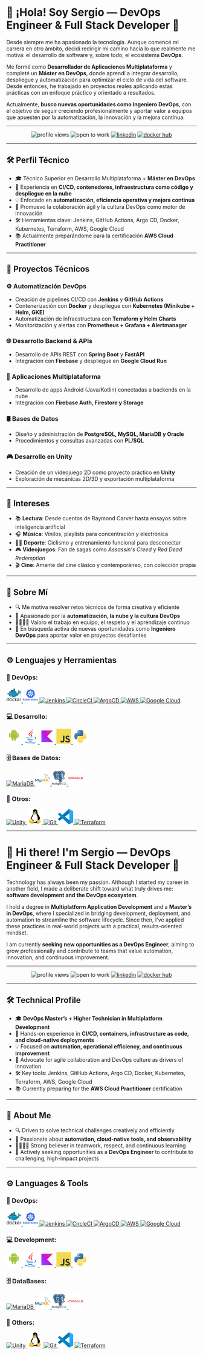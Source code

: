 # 👋 ¡Hola! Soy Sergio —  DevOps Engineer & Full Stack Developer 🚀

Desde siempre me ha apasionado la tecnología. Aunque comencé mi carrera en otro ámbito, decidí redirigir mi camino hacia lo que realmente me motiva: el desarrollo de software y, sobre todo, el ecosistema **DevOps**.  

Me formé como **Desarrollador de Aplicaciones Multiplataforma** y completé un **Máster en DevOps**, donde aprendí a integrar desarrollo, despliegue y automatización para optimizar el ciclo de vida del software. Desde entonces, he trabajado en proyectos reales aplicando estas prácticas con un enfoque práctico y orientado a resultados.  

Actualmente, **busco nuevas oportunidades como Ingeniero DevOps**, con el objetivo de seguir creciendo profesionalmente y aportar valor a equipos que apuesten por la automatización, la innovación y la mejora continua.  

---

<!-- ===================== BADGES / CONTACT & STATUS ===================== -->
<p align="center">
  <img src="https://komarev.com/ghpvc/?username=SergiMPorto&label=Profile%20views&color=0e75b6&style=flat" alt="profile views" />
  <img src="https://img.shields.io/badge/Open%20to%20Work-DevOps%20Engineer-2ea44f?style=flat" alt="open to work" />
  <a href="https://www.linkedin.com/in/sergio-martínez-porto/"><img src="https://img.shields.io/badge/LinkedIn-Connect-blue?logo=linkedin&style=flat" alt="linkedin" /></a>
  <a href="https://dockerhub.com/u/sergimp"><img src="https://img.shields.io/badge/Docker%20Hub-Profile-2496ED?logo=docker&logoColor=white&style=flat" alt="docker hub" /></a>
</p>

---

## 🛠️ Perfil Técnico  

- 🎓 Técnico Superior en Desarrollo Multiplataforma + **Máster en DevOps**  
- 🚀 Experiencia en **CI/CD, contenedores, infraestructura como código y despliegue en la nube**  
- 💡 Enfocado en **automatización, eficiencia operativa y mejora continua**  
- 🤝 Promuevo la colaboración ágil y la cultura DevOps como motor de innovación  
- 🛠️ Herramientas clave: Jenkins, GitHub Actions, Argo CD, Docker, Kubernetes, Terraform, AWS, Google Cloud  
- 📚 Actualmente preparándome para la certificación **AWS Cloud Practitioner**  

---

## 🧪 Proyectos Técnicos  

### ⚙️ Automatización DevOps  
- Creación de pipelines CI/CD con **Jenkins** y **GitHub Actions**  
- Contenerización con **Docker** y despliegue con **Kubernetes (Minikube + Helm, GKE)**  
- Automatización de infraestructura con **Terraform y Helm Charts**  
- Monitorización y alertas con **Prometheus + Grafana + Alertmanager**  

### 🌐 Desarrollo Backend & APIs  
- Desarrollo de APIs REST con **Spring Boot** y **FastAPI**  
- Integración con **Firebase** y despliegue en **Google Cloud Run**  

### 🧱 Aplicaciones Multiplataforma  
- Desarrollo de apps Android (Java/Kotlin) conectadas a backends en la nube  
- Integración con **Firebase Auth, Firestore y Storage**  

### 🛢️ Bases de Datos  
- Diseño y administración de **PostgreSQL, MySQL, MariaDB y Oracle**  
- Procedimientos y consultas avanzadas con **PL/SQL**  

### 🎮 Desarrollo en Unity  
- Creación de un videojuego 2D como proyecto práctico en **Unity**  
- Exploración de mecánicas 2D/3D y exportación multiplataforma  

---

## 🎯 Intereses  

- 📚 **Lectura**: Desde cuentos de Raymond Carver hasta ensayos sobre inteligencia artificial  
- 🎧 **Música**: Vinilos, playlists para concentración y electrónica  
- 🚴‍♂️ **Deporte**: Ciclismo y entrenamiento funcional para desconectar  
- 🎮 **Videojuegos**: Fan de sagas como *Assassin's Creed* y *Red Dead Redemption*  
- 🎬 **Cine**: Amante del cine clásico y contemporáneo, con colección propia  

---

## 💬 Sobre Mí  

- 🔍 Me motiva resolver retos técnicos de forma creativa y eficiente  
- 🚀 Apasionado por la **automatización, la nube y la cultura DevOps**  
- 👨‍👩‍👧‍👦 Valoro el trabajo en equipo, el respeto y el aprendizaje continuo  
- 🌱 En búsqueda activa de nuevas oportunidades como **Ingeniero DevOps** para aportar valor en proyectos desafiantes  

---


## ⚙️ Lenguajes y Herramientas

### 🔧 DevOps:
<a href="https://www.docker.com/" target="_blank"> 
  <img src="https://raw.githubusercontent.com/devicons/devicon/master/icons/docker/docker-original-wordmark.svg" alt="Docker" width="40" height="40"/>
</a>
<a href="https://kubernetes.io/" target="_blank"> 
  <img src="https://raw.githubusercontent.com/devicons/devicon/master/icons/kubernetes/kubernetes-plain-wordmark.svg" alt="Kubernetes" width="40" height="40"/>
</a>
<a href="https://jenkins.io/" target="_blank">
  <img src="https://www.vectorlogo.zone/logos/jenkins/jenkins-icon.svg" alt="Jenkins" width="40" height="40"/>
</a>
<a href="https://circleci.com/" target="_blank">
  <img src="https://www.vectorlogo.zone/logos/circleci/circleci-icon.svg" alt="CircleCI" width="40" height="40"/>
</a>
<a href="https://argo-cd.readthedocs.io/" target="_blank">
  <img src="https://argo-cd.readthedocs.io/en/stable/assets/argo.png" alt="ArgoCD" width="40" height="40"/>
</a>
<a href="https://aws.amazon.com/" target="_blank">
  <img src="https://www.vectorlogo.zone/logos/amazon_aws/amazon_aws-icon.svg" alt="AWS" width="40" height="40"/>
</a>
<a href="https://cloud.google.com/" target="_blank">
  <img src="https://www.vectorlogo.zone/logos/google_cloud/google_cloud-icon.svg" alt="Google Cloud" width="40" height="40"/>
</a>


### 💻 Desarrollo:
<a href="https://developer.android.com" target="_blank"> 
  <img src="https://raw.githubusercontent.com/devicons/devicon/master/icons/android/android-original-wordmark.svg" alt="Android" width="40" height="40"/>
</a>
<a href="https://www.java.com" target="_blank"> 
  <img src="https://raw.githubusercontent.com/devicons/devicon/master/icons/java/java-original.svg" alt="Java" width="40" height="40"/>
</a>
<a href="https://kotlinlang.org/" target="_blank">
  <img src="https://raw.githubusercontent.com/devicons/devicon/master/icons/kotlin/kotlin-original.svg" alt="Kotlin" width="40" height="40"/>
</a>
<a href="https://developer.mozilla.org/en-US/docs/Web/JavaScript" target="_blank"> 
  <img src="https://raw.githubusercontent.com/devicons/devicon/master/icons/javascript/javascript-original.svg" alt="JavaScript" width="40" height="40"/>
</a>
<a href="https://www.python.org" target="_blank"> 
  <img src="https://raw.githubusercontent.com/devicons/devicon/master/icons/python/python-original.svg" alt="Python" width="40" height="40"/>
</a>

### 🗄️ Bases de Datos:
<a href="https://mariadb.org/" target="_blank"> 
  <img src="https://www.vectorlogo.zone/logos/mariadb/mariadb-icon.svg" alt="MariaDB" width="40" height="40"/>
</a>
<a href="https://www.mysql.com/" target="_blank"> 
  <img src="https://raw.githubusercontent.com/devicons/devicon/master/icons/mysql/mysql-original-wordmark.svg" alt="MySQL" width="40" height="40"/>
</a>
<a href="https://www.postgresql.org" target="_blank"> 
  <img src="https://raw.githubusercontent.com/devicons/devicon/master/icons/postgresql/postgresql-original-wordmark.svg" alt="PostgreSQL" width="40" height="40"/>
</a>
<a href="https://www.oracle.com/" target="_blank">
  <img src="https://raw.githubusercontent.com/devicons/devicon/master/icons/oracle/oracle-original.svg" alt="Oracle" width="40" height="40"/>
</a>

### 🧰 Otros:
<a href="https://unity.com/" target="_blank"> 
  <img src="https://www.vectorlogo.zone/logos/unity3d/unity3d-icon.svg" alt="Unity" width="40" height="40"/>
</a>
<a href="https://www.linux.org/" target="_blank"> 
  <img src="https://raw.githubusercontent.com/devicons/devicon/master/icons/linux/linux-original.svg" alt="Linux" width="40" height="40"/>
</a>
<a href="https://git-scm.com/" target="_blank">
  <img src="https://www.vectorlogo.zone/logos/git-scm/git-scm-icon.svg" alt="Git" width="40" height="40"/>
</a>
<a href="https://code.visualstudio.com/" target="_blank">
  <img src="https://raw.githubusercontent.com/devicons/devicon/master/icons/vscode/vscode-original.svg" alt="VSCode" width="40" height="40"/>
</a>
<a href="https://www.terraform.io/" target="_blank">
  <img src="https://www.vectorlogo.zone/logos/terraformio/terraformio-icon.svg" alt="Terraform" width="40" height="40"/>
</a>

---

# 👋 Hi there! I'm Sergio — DevOps Engineer & Full Stack Developer 🚀

Technology has always been my passion. Although I started my career in another field, I made a deliberate shift toward what truly drives me: **software development and the DevOps ecosystem**.  

I hold a degree in **Multiplatform Application Development** and a **Master’s in DevOps**, where I specialized in bridging development, deployment, and automation to streamline the software lifecycle. Since then, I’ve applied these practices in real-world projects with a practical, results-oriented mindset.  

I am currently **seeking new opportunities as a DevOps Engineer**, aiming to grow professionally and contribute to teams that value automation, innovation, and continuous improvement.  

---

<!-- ===================== BADGES ENGLISH ===================== -->
<p align="center">
  <img src="https://komarev.com/ghpvc/?username=SergiMPorto&label=Profile%20views&color=0e75b6&style=flat" alt="profile views" />
  <img src="https://img.shields.io/badge/Open%20to%20Work-DevOps%20Engineer-2ea44f?style=flat" alt="open to work" />
  <a href="https://www.linkedin.com/in/sergio-martínez-porto/"><img src="https://img.shields.io/badge/LinkedIn-Connect-blue?logo=linkedin&style=flat" alt="linkedin" /></a>
  <a href="https://dockerhub.com/u/sergimp"><img src="https://img.shields.io/badge/Docker%20Hub-Profile-2496ED?logo=docker&logoColor=white&style=flat" alt="docker hub" /></a>
</p>

---

## 🛠️ Technical Profile  

- 🎓 **DevOps Master’s + Higher Technician in Multiplatform Development**  
- 🚀 Hands-on experience in **CI/CD, containers, infrastructure as code, and cloud-native deployments**  
- 💡 Focused on **automation, operational efficiency, and continuous improvement**  
- 🤝 Advocate for agile collaboration and DevOps culture as drivers of innovation  
- 🛠️ Key tools: Jenkins, GitHub Actions, Argo CD, Docker, Kubernetes, Terraform, AWS, Google Cloud  
- 📚 Currently preparing for the **AWS Cloud Practitioner** certification  

---

## 💬 About Me  

- 🔍 Driven to solve technical challenges creatively and efficiently  
- 🚀 Passionate about **automation, cloud-native tools, and observability**  
- 👨‍👩‍👧‍👦 Strong believer in teamwork, respect, and continuous learning  
- 🌱 Actively seeking opportunities as a **DevOps Engineer** to contribute to challenging, high-impact projects  

---

## ⚙️ Languages & Tools  

### 🔧 DevOps:
<a href="https://www.docker.com/" target="_blank"> 
  <img src="https://raw.githubusercontent.com/devicons/devicon/master/icons/docker/docker-original-wordmark.svg" alt="Docker" width="40" height="40"/>
</a>
<a href="https://kubernetes.io/" target="_blank"> 
  <img src="https://raw.githubusercontent.com/devicons/devicon/master/icons/kubernetes/kubernetes-plain-wordmark.svg" alt="Kubernetes" width="40" height="40"/>
</a>
<a href="https://jenkins.io/" target="_blank">
  <img src="https://www.vectorlogo.zone/logos/jenkins/jenkins-icon.svg" alt="Jenkins" width="40" height="40"/>
</a>
<a href="https://circleci.com/" target="_blank">
  <img src="https://www.vectorlogo.zone/logos/circleci/circleci-icon.svg" alt="CircleCI" width="40" height="40"/>
</a>
<a href="https://argo-cd.readthedocs.io/" target="_blank">
  <img src="https://argo-cd.readthedocs.io/en/stable/assets/argo.png" alt="ArgoCD" width="40" height="40"/>
</a>
<a href="https://aws.amazon.com/" target="_blank">
  <img src="https://www.vectorlogo.zone/logos/amazon_aws/amazon_aws-icon.svg" alt="AWS" width="40" height="40"/>
</a>
<a href="https://cloud.google.com/" target="_blank">
  <img src="https://www.vectorlogo.zone/logos/google_cloud/google_cloud-icon.svg" alt="Google Cloud" width="40" height="40"/>
</a>



### 💻 Development:
<a href="https://developer.android.com" target="_blank"> 
  <img src="https://raw.githubusercontent.com/devicons/devicon/master/icons/android/android-original-wordmark.svg" alt="Android" width="40" height="40"/>
</a>
<a href="https://www.java.com" target="_blank"> 
  <img src="https://raw.githubusercontent.com/devicons/devicon/master/icons/java/java-original.svg" alt="Java" width="40" height="40"/>
</a>
<a href="https://kotlinlang.org/" target="_blank">
  <img src="https://raw.githubusercontent.com/devicons/devicon/master/icons/kotlin/kotlin-original.svg" alt="Kotlin" width="40" height="40"/>
</a>
<a href="https://developer.mozilla.org/en-US/docs/Web/JavaScript" target="_blank"> 
  <img src="https://raw.githubusercontent.com/devicons/devicon/master/icons/javascript/javascript-original.svg" alt="JavaScript" width="40" height="40"/>
</a>
<a href="https://www.python.org" target="_blank"> 
  <img src="https://raw.githubusercontent.com/devicons/devicon/master/icons/python/python-original.svg" alt="Python" width="40" height="40"/>
</a>

### 🗄️ DataBases:
<a href="https://mariadb.org/" target="_blank"> 
  <img src="https://www.vectorlogo.zone/logos/mariadb/mariadb-icon.svg" alt="MariaDB" width="40" height="40"/>
</a>
<a href="https://www.mysql.com/" target="_blank"> 
  <img src="https://raw.githubusercontent.com/devicons/devicon/master/icons/mysql/mysql-original-wordmark.svg" alt="MySQL" width="40" height="40"/>
</a>
<a href="https://www.postgresql.org" target="_blank"> 
  <img src="https://raw.githubusercontent.com/devicons/devicon/master/icons/postgresql/postgresql-original-wordmark.svg" alt="PostgreSQL" width="40" height="40"/>
</a>
<a href="https://www.oracle.com/" target="_blank">
  <img src="https://raw.githubusercontent.com/devicons/devicon/master/icons/oracle/oracle-original.svg" alt="Oracle" width="40" height="40"/>
</a>

### 🧰 Others:
<a href="https://unity.com/" target="_blank"> 
  <img src="https://www.vectorlogo.zone/logos/unity3d/unity3d-icon.svg" alt="Unity" width="40" height="40"/>
</a>
<a href="https://www.linux.org/" target="_blank"> 
  <img src="https://raw.githubusercontent.com/devicons/devicon/master/icons/linux/linux-original.svg" alt="Linux" width="40" height="40"/>
</a>
<a href="https://git-scm.com/" target="_blank">
  <img src="https://www.vectorlogo.zone/logos/git-scm/git-scm-icon.svg" alt="Git" width="40" height="40"/>
</a>
<a href="https://code.visualstudio.com/" target="_blank">
  <img src="https://raw.githubusercontent.com/devicons/devicon/master/icons/vscode/vscode-original.svg" alt="VSCode" width="40" height="40"/>
</a>
<a href="https://www.terraform.io/" target="_blank">
  <img src="https://www.vectorlogo.zone/logos/terraformio/terraformio-icon.svg" alt="Terraform" width="40" height="40"/>
</a>


